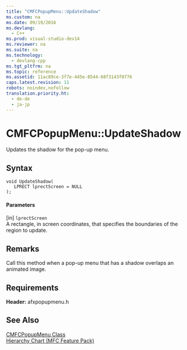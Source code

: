```yaml
---
title: "CMFCPopupMenu::UpdateShadow"
ms.custom: na
ms.date: 09/19/2016
ms.devlang: 
  - C++
ms.prod: visual-studio-dev14
ms.reviewer: na
ms.suite: na
ms.technology: 
  - devlang-cpp
ms.tgt_pltfrm: na
ms.topic: reference
ms.assetid: 11ac89ce-3f7e-445e-8544-68f3143f0776
caps.latest.revision: 11
robots: noindex,nofollow
translation.priority.ht: 
  - de-de
  - ja-jp
---
```

# CMFCPopupMenu::UpdateShadow
Updates the shadow for the pop-up menu.  
  
## Syntax  
  
```  
void UpdateShadow(  
   LPRECT lprectScreen = NULL  
);  
```  
  
#### Parameters  
 [in] `lprectScreen`  
 A rectangle, in screen coordinates, that specifies the boundaries of the region to update.  
  
## Remarks  
 Call this method when a pop-up menu that has a shadow overlaps an animated image.  
  
## Requirements  
 **Header:** afxpopupmenu.h  
  
## See Also  
 [CMFCPopupMenu Class](../vs140/CMFCPopupMenu-Class.md)   
 [Hierarchy Chart (MFC Feature Pack)](../vs140/Hierarchy-Chart.md)